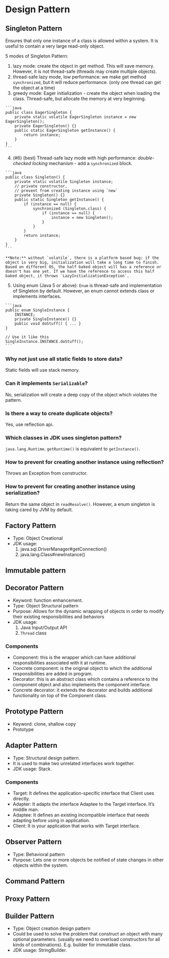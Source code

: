 # Design Pattern

## Singleton Pattern
Ensures that only one instance of a class is allowed within a system. It is useful to contain a very large read-only object.

5 modes of Singleton Pattern:
  1. lazy mode: create the object in get method. This will save memory. However, it is not thread-safe (threads may create multiple objects).
  2. thread-safe lazy mode, low performance: we make get method `synchronized`, but it will reduce performance. (only one thread can get the object at a time)
  3. greedy mode: Eager initialization - create the object when loading the class. Thread-safe, but allocate the memory at very beginning.

    ```java
    public class EagerSingleton {
        private static volatile EagerSingleton instance = new EagerSingleton();
        private EagerSingleton() {}
        public static EagerSingleton getInstance() {
            return instance;
        }
    }
    ```

  4. (#6) (best) Thread-safe lazy mode with high performance: *double-checked locking* mechanism - add a `synchronized` block.

    ```java
    public class Singleton() {
        private static volatile Singleton instance;
        // private constructor,
        // prevent from creating instance using `new`
        private Singleton() {}
        public static Singleton getInstance() {
            if (instance == null) {
                synchronized (Singleton.class) {
                    if (instance == null) {
                        instance = new Singleton();
                    }
                }
            }
            return instance;
        }
    }
    ```

    **Note:** without `volatile`, there is a platform based bug: if the object is very big, initialization will take a long time to finish. Based on different OS, the half baked object will has a reference or doesn't has one yet. If we have the reference to access this half baked object, it throws `LazyInitializationException`.

  5. Using enum (Java 5 or above): `Enum` is thread-safe and implementation of Singleton by default. However, an enum cannot extends class or implements interfaces.

    ```java
    public enum SingleInstance {
        INSTANCE;
        private SingleInstance() {}
        public void doStuff() { ... }
    }

    // Use it like this
    SingleInstance.INSTANCE.doStuff();
    ```

### Why not just use all static fields to store data?
Static fields will use stack memory.

### Can it implements `Serializable`?
No, serialization will create a deep copy of the object which violates the pattern.

### Is there a way to create duplicate objects?
Yes, use reflection api.

### Which classes in JDK uses singleton pattern?
`java.lang.Runtime`. `getRuntime()` is equivalent to `getInstance()`.

### How to prevent for creating another instance using reflection?
Throws an Exception from constructor.

### How to prevent for creating another instance using serialization?
Return the same object in `readResolve()`. However, a enum singleton is taking cared by JVM by default.


## Factory Pattern
* Type: Object Creational
* JDK usage:
  1. java.sql.DriverManager#getConnection()
  2. java.lang.Class#newInstance()


## Immutable pattern


## Decorator Pattern
* Keyword: function enhancement.
* Type: Object Structural pattern
* Purpose: Allows for the dynamic wrapping of objects in order to modify their existing responsibilities and behaviors
* JDK usage:
  1. Java Input/Output API
  2. `Thread` class

### Components
* Component: this is the wrapper which can have additional responsibilities associated with it at runtime.
* Concrete component: is the original object to which the additional responsibilities are added in program.
* Decorator: this is an abstract class which contains a reference to the component object and also implements the component interface.
* Concrete decorator: it extends the decorator and builds additional functionality on top of the Component class.


## Prototype Pattern
* Keyword: clone, shallow copy
* Prototype 


## Adapter Pattern
* Type: Structural design pattern.
* It is used to make two unrelated interfaces work together.
* JDK usage: Stack.

### Components
* Target: It defines the application-specific interface that Client uses directly.
* Adapter: It adapts the interface Adaptee to the Target interface. It’s middle man.
* Adaptee: It defines an existing incompatible interface that needs adapting before using in application.
* Client: It is your application that works with Target interface.


## Observer Pattern
* Type: Behavioral pattern
* Purpose: Lets one or more objects be notified of state changes in other objects within the system.


## Command Pattern


## Proxy Pattern


## Builder Pattern
* Type: Object creation design pattern
* Could be used to solve the problem that construct an object with many optional parameters. (usually we need to overload constructors for all kinds of combinations). E.g. builder for immutable class.
* JDK usage: StringBuilder.
